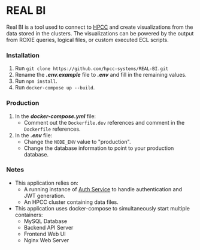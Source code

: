 # REAL BI

Real BI is a tool used to connect to [HPCC](https://hpccsystems.com/) and create visualizations from the data stored in the clusters. The visualizations can be powered by the output from ROXIE queries, logical files, or custom executed ECL scripts.

### Installation

1. Run `git clone https://github.com/hpcc-systems/REAL-BI.git`
2. Rename the **_.env.example_** file to **_.env_** and fill in the remaining values.
3. Run `npm install`.
4. Run `docker-compose up --build`.

### Production

1. In the **_docker-compose.yml_** file:
   - Comment out the `Dockerfile.dev` references and comment in the `Dockerfile` references.
2. In the **_.env_** file:
   - Change the `NODE_ENV` value to "production".
   - Change the database information to point to your production database.

### Notes

- This application relies on:
  - A running instance of [Auth Service](https://github.com/hpcc-systems/Auth-Service) to handle authentication and JWT generation.
  - An HPCC cluster containing data files.
- This application uses docker-compose to simultaneously start multiple containers:
  - MySQL Database
  - Backend API Server
  - Frontend Web UI
  - Nginx Web Server
